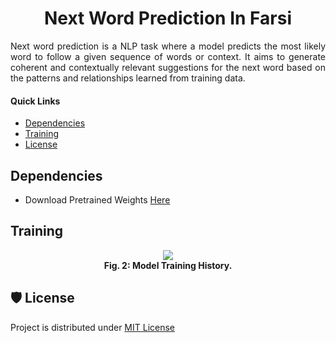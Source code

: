 <p align="center">
  <h1 align="center" >Next Word Prediction In Farsi</h1>
</p>

<body>
    <p align="justify">
        Next word prediction is a NLP task
        where a model predicts the most likely word to follow a given sequence of words or context.
        It aims to generate coherent and contextually relevant suggestions
        for the next word based on the patterns and relationships learned from training data.
    </p>
</body>

#### **Quick Links**
- [Dependencies](#Dependencies)
- [Training](#Training)
- [License](#License)

## Dependencies
- Download Pretrained Weights [Here](https://huggingface.co/ordaktaktak/Next-Word-Prediction)

## Training
<p align="center">
  <div align="center"><img src="assets/model_history.png"></div>
  <div align="center"><figcaption><strong>Fig. 2: Model Training History.</strong></figcaption></div>
</p>

## 🛡️ License <a name="license"></a>
Project is distributed under [MIT License](https://github.com/Saeed-Biabani/Next-Word-Prediction/blob/main/LICENSE)
